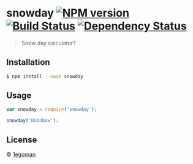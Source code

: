 # snowday [![NPM version][npm-image]][npm-url] [![Build Status][travis-image]][travis-url] [![Dependency Status][daviddm-image]][daviddm-url]
> Snow day calculator?

## Installation

```sh
$ npm install --save snowday
```

## Usage

```js
var snowday = require('snowday');

snowday('Rainbow');
```
## License

 © [1egoman]()


[npm-image]: https://badge.fury.io/js/snowday.svg
[npm-url]: https://npmjs.org/package/snowday
[travis-image]: https://travis-ci.org/1egoman/snowday.svg?branch=master
[travis-url]: https://travis-ci.org/1egoman/snowday
[daviddm-image]: https://david-dm.org/1egoman/snowday.svg?theme=shields.io
[daviddm-url]: https://david-dm.org/1egoman/snowday
